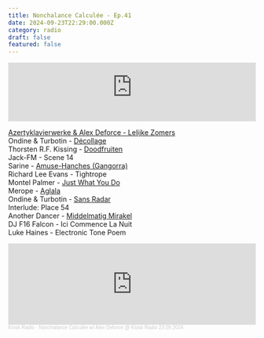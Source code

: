 ```yaml
---
title: Nonchalance Calculée - Ep.41
date: 2024-09-23T22:29:00.000Z
category: radio
draft: false
featured: false
---
```

<iframe width="100%" height="120" src="https://player-widget.mixcloud.com/widget/iframe/?hide_cover=1&light=1&feed=%2FKioskRadio%2Fnonchalance-calcul%25C3%25A9e-w-alex-deforce-kiosk-radio-23092024%2F" frameborder="0" ></iframe>

[Azertyklavierwerke & Alex Deforce - Lelijke Zomers](https://fanlink.tv/lelijke-zomers)\
Ondine & Turbotin - [Décollage](https://tundrarecords.bandcamp.com/album/club-solitude)\
Thorsten R.F. Kissing - [Doodfruiten](https://thorsten.bandcamp.com/album/leeuw-elpee)\
Jack-FM - Scene 14\
Sarine - [Amuse-Hanches (Gangorra)](https://futuraresistenza.bandcamp.com/album/asas-terrenas)\
Richard Lee Evans - Tightrope\
Montel Palmer - [Just What You Do](https://montelpalmer.bandcamp.com/track/just-what-you-do)\
Merope - [Aglala](https://stroomtv.bandcamp.com/album/v-jula)\
Ondine & Turbotin - [Sans Radar](https://tundrarecords.bandcamp.com/album/club-solitude)\
Interlude: Place 54\
Another Dancer - [Middelmatig Mirakel](https://aguirrerecords.bandcamp.com/track/middelmatig-mirakel)\
DJ F16 Falcon - Ici Commence La Nuit\
Luke Haines - Electronic Tone Poem

<iframe width="100%" height="166" scrolling="no" frameborder="no" allow="autoplay" src="https://w.soundcloud.com/player/?url=https%3A//api.soundcloud.com/tracks/1922156081&color=%23101a27&auto_play=false&hide_related=false&show_comments=true&show_user=true&show_reposts=false&show_teaser=true"></iframe><div style="font-size: 10px; color: #cccccc;line-break: anywhere;word-break: normal;overflow: hidden;white-space: nowrap;text-overflow: ellipsis; font-family: Interstate,Lucida Grande,Lucida Sans Unicode,Lucida Sans,Garuda,Verdana,Tahoma,sans-serif;font-weight: 100;"><a href="https://soundcloud.com/kioskradio" title="Kiosk Radio" target="_blank" style="color: #cccccc; text-decoration: none;">Kiosk Radio</a> · <a href="https://soundcloud.com/kioskradio/nonchalance-calculee-329938498" title="Nonchalance Calculée w/ Alex Deforce @ Kiosk Radio 23.09.2024" target="_blank" style="color: #cccccc; text-decoration: none;">Nonchalance Calculée w/ Alex Deforce @ Kiosk Radio 23.09.2024</a></div>
